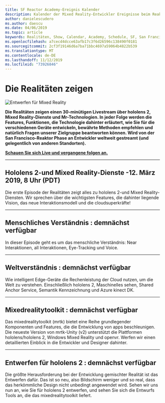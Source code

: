 ```yaml
---
title: SF Reactor Academy-Ereignis Kalender
description: Kalender der Mixed Reality-Entwickler Ereignisse beim Reaktor in San Francisco.
author: danielescudero
ms.author: daescu
ms.date: 04/06/2019
ms.topic: article
keywords: Realitäten, Show, Calendar, Academy, Schedule, SF, San Francisco, Reaktor
ms.openlocfilehash: a7cecd4dcce63afb17c3f6d26596c138490f0181
ms.sourcegitcommit: 2cf3f19146d6a7ba71bbc4697a59064b4822b539
ms.translationtype: MT
ms.contentlocale: de-DE
ms.lasthandoff: 11/12/2019
ms.locfileid: "73926846"
---
```

# <a name="the-realities-show"></a>Die Realitäten zeigen
![Entwerfen für Mixed Reality](images/therealitiesshow.jpg)

**Die Realitäten zeigen einen 30-minütigen Livestream über hololens 2, Mixed Reality-Dienste und Mr-Technologien. In jeder Folge werden die Features, Funktionen, die Technologie dahinter erläutert, wie Sie für die verschiedenen Geräte entwickeln, bewährte Methoden empfehlen und natürlich Fragen unserer Zielgruppe beantworten können. Wird von der San Francisco-Reaktor Phase an Entwickler weltweit gestreamt (und gelegentlich von anderen Standorten).**

**[Schauen Sie sich Live und vergangene folgen an.](https://aka.ms/trs)**
___

## <a name="hololens-2-and-mixed-reality-services---march-12-2019-8-am-pdt"></a>**Hololens 2-und Mixed Reality-Dienste** -12. März 2019, 8 Uhr (PDT)
Die erste Episode der Realitäten zeigt alles zu hololens 2-und Mixed Reality-Diensten. Wir sprechen über die wichtigsten Features, die dahinter liegende Vision, das neue Interaktionsmodell und die cloudsuperkräfte!

___

## <a name="human-understanding---coming-soon"></a>**Menschliches Verständnis** : demnächst verfügbar
In dieser Episode geht es um das menschliche Verständnis: Near Interaktionen, all Interaktionen, Eye-Tracking und Voice.

___
## <a name="world-understanding---coming-soon"></a>**Weltverständnis** : demnächst verfügbar
Wie intelligent Edge-Geräte die Rechenleistung der Cloud nutzen, um die Welt zu verstehen. Einschließlich hololens 2, Maschinelles sehen, Shared Anchor Service, Semantik Kennzeichnung und Azure kinect DK.

___
## <a name="mixedrealitytoolkit---coming-soon"></a>**Mixedrealitytoolkit** : demnächst verfügbar
Das mixedrealitytoolkit (mrtk) bietet eine Reihe grundlegender Komponenten und Features, die die Entwicklung von apps beschleunigen. Die neueste Version von mrtk-Unity (v2) unterstützt die Plattformen hololens/hololens 2, Windows Mixed Reality und openvr. Werfen wir einen detaillierten Einblick in die Entwickler und Designer dahinter.

___
## <a name="designing-for-hololens-2---coming-soon"></a>**Entwerfen für hololens 2** : demnächst verfügbar
Die größte Herausforderung bei der Entwicklung gemischter Realität ist das Entwerfen dafür. Das ist so neu, also Bildschirm weniger und so real, dass das herkömmliche Design nicht unbedingt angewendet wird. Sehen wir uns nun an, wie Sie für hololens 2 entwerfen, und sehen Sie sich die Entwurfs Tools an, die das mixedrealitytoolkit liefert.


